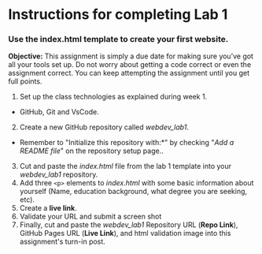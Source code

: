 # Instructions for completing Lab 1
### Use the index.html template to create your first website.
**Objective:**
This assignment is simply a due date for making sure you’ve got all your tools set
up. Do not worry about getting a code
correct or even the assignment correct. You can keep attempting the assignment
until you get full points.
1. Set up the class technologies as explained during week 1.
* GitHub, Git and VsCode.
2. Create a new GitHub repository called *webdev_lab1*.
* Remember to "Initialize this repository with:*" by checking "*Add a README
file*" on the repository setup page..
3. Cut and paste the *index.html* file from the lab 1 template into your
*webdev_lab1* repository.
4. Add three ```<p>``` elements to *index.html* with some basic information about
yourself (Name, education background, what degree you are seeking, etc).
5. Create a **live link**.
6. Validate your URL and submit a screen shot
7. Finally, cut and paste the *webdev_lab1* Repository URL (**Repo Link**), GitHub
Pages URL (**Live Link**), and html validation image into this assignment's turn-in
post.